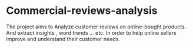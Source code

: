 # Commercial-reviews-analysis
The project aims to Analyze customer reviews on online-bought products . And extract insights , word trends … etc. In order to help online sellers improve and understand their customer needs.
